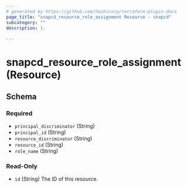 ```yaml
---
# generated by https://github.com/hashicorp/terraform-plugin-docs
page_title: "snapcd_resource_role_assignment Resource - snapcd"
subcategory: ""
description: |-
  
---
```


# snapcd_resource_role_assignment (Resource)





<!-- schema generated by tfplugindocs -->
## Schema

### Required

- `principal_discriminator` (String)
- `principal_id` (String)
- `resource_discriminator` (String)
- `resource_id` (String)
- `role_name` (String)

### Read-Only

- `id` (String) The ID of this resource.
